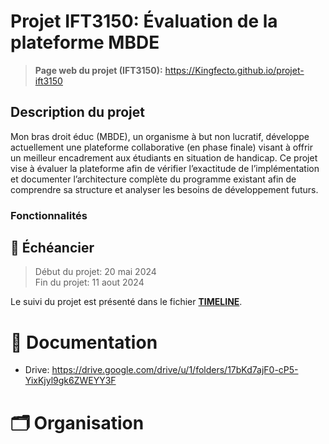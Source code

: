 # Projet IFT3150: Évaluation de la plateforme MBDE

> **Page web du projet (IFT3150):** https://Kingfecto.github.io/projet-ift3150

## Description du projet 

Mon bras droit éduc (MBDE), un organisme à but non lucratif, développe actuellement une plateforme collaborative (en phase finale) visant à offrir un meilleur encadrement aux étudiants en situation de handicap. Ce projet vise à évaluer la plateforme afin de vérifier l’exactitude de l’implémentation et documenter l’architecture complète du programme existant afin de comprendre sa structure et analyser les besoins de développement futurs.

### Fonctionnalités

<!-- TODO -->

## 📅 Échéancier

> Début du projet: 20 mai 2024  
> Fin du projet: 11 aout 2024

Le suivi du projet est présenté dans le fichier [**TIMELINE**](TIMELINE.md).

# 📘 Documentation

- Drive: https://drive.google.com/drive/u/1/folders/17bKd7ajF0-cP5-YixKjyl9gk6ZWEYY3F

# 🗂️ Organisation
